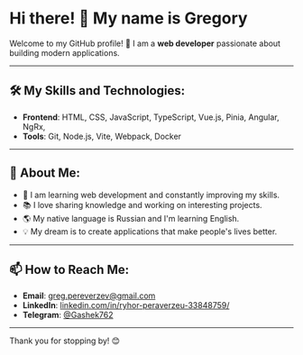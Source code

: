 # Hi there! 👋 My name is Gregory

Welcome to my GitHub profile! 🎉 I am a **web developer** passionate about building modern applications.

---

## 🛠️ My Skills and Technologies:
- **Frontend**: HTML, CSS, JavaScript, TypeScript, Vue.js, Pinia, Angular, NgRx,
- **Tools**: Git, Node.js, Vite, Webpack, Docker

---

## 🌱 About Me:
- 🚀 I am learning web development and constantly improving my skills.
- 📚 I love sharing knowledge and working on interesting projects.
- 🌎 My native language is Russian and I'm learning English.
- 💡 My dream is to create applications that make people's lives better.

---

## 📫 How to Reach Me:
- **Email**: [greg.pereverzev@gmail.com](mailto:greg.pereverzev@gmail.com)
- **LinkedIn**: [linkedin.com/in/ryhor-peraverzeu-33848759/](https://linkedin.com/in/ryhor-peraverzeu-33848759/)
- **Telegram**: [@Gashek762](https://t.me/Gashek762)

---

Thank you for stopping by! 😊
